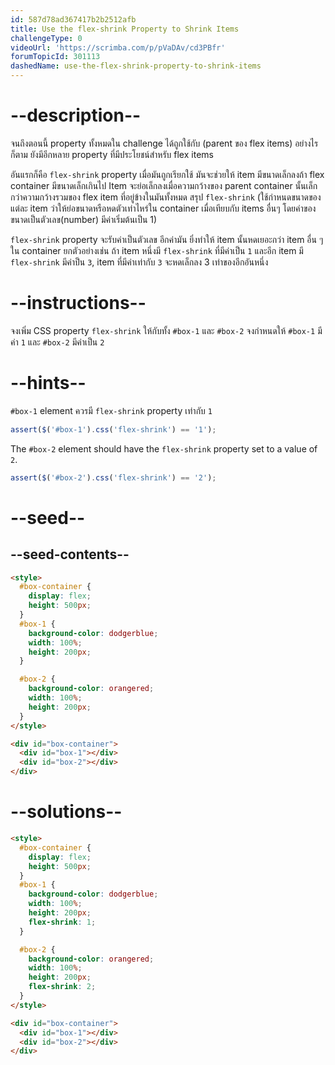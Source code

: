 ```yaml
---
id: 587d78ad367417b2b2512afb
title: Use the flex-shrink Property to Shrink Items
challengeType: 0
videoUrl: 'https://scrimba.com/p/pVaDAv/cd3PBfr'
forumTopicId: 301113
dashedName: use-the-flex-shrink-property-to-shrink-items
---
```


# --description--

จนถึงตอนนี้ property ทั้งหมดใน challenge ได้ถูกใช้กับ (parent ของ flex items)
อย่างไรก็ตาม ยังมีอีกหลาย property ที่มีประโยชน์สำหรับ flex items

อันแรกก็คือ `flex-shrink` property
เมื่อมันถูกเรียกใช้ มันจะช่วยให้ item มีขนาดเล็กลงถ้า flex container มีขนาดเล็กเกินไป
Item จะย่อเล็กลงเมื่อความกว้างของ parent container นั้นเล็กกว่าความกว้างรวมของ flex item ที่อยู่ข้างในมันทั้งหมด
สรุป `flex-shrink` (ใช้กำหนดขนาดของแต่ละ item ว่าให้ย่อขนาดหรือหดตัวเท่าไหร่ใน container เมื่อเทียบกับ items อื่นๆ โดยค่าของขนาดเป็นตัวเลข(number) มีค่าเริ่มต้นเป็น 1)

`flex-shrink` property จะรับค่าเป็นตัวเลข อีกค่ามัน ยิ่งทำให้ item นั้นหดเยอะกว่า item อื่น ๆ ใน container
ยกตัวอย่างเช่น ถ้า item หนึ่งมี `flex-shrink` ที่มีค่าเป็น `1` และอีก item มี `flex-shrink` มีค่าป็น `3`, item ที่มีค่าเท่ากับ `3` จะหดเล็กลง 3 เท่าของอีกอันหนึ่ง

# --instructions--

จงเพิ่ม CSS property `flex-shrink` ให้กับทั้ง `#box-1` และ `#box-2`
จงกำหนดให้ `#box-1` มีค่า `1` และ `#box-2` มีค่าเป็น `2`

# --hints--

`#box-1` element ควรมี `flex-shrink` property เท่ากับ `1`

```js
assert($('#box-1').css('flex-shrink') == '1');
```

The `#box-2` element should have the `flex-shrink` property set to a value of `2`.

```js
assert($('#box-2').css('flex-shrink') == '2');
```

# --seed--

## --seed-contents--

```html
<style>
  #box-container {
    display: flex;
    height: 500px;
  }
  #box-1 {
    background-color: dodgerblue;
    width: 100%;
    height: 200px;
  }

  #box-2 {
    background-color: orangered;
    width: 100%;
    height: 200px;
  }
</style>

<div id="box-container">
  <div id="box-1"></div>
  <div id="box-2"></div>
</div>
```

# --solutions--

```html
<style>
  #box-container {
    display: flex;
    height: 500px;
  }
  #box-1 {
    background-color: dodgerblue;
    width: 100%;
    height: 200px;
    flex-shrink: 1;
  }

  #box-2 {
    background-color: orangered;
    width: 100%;
    height: 200px;
    flex-shrink: 2;
  }
</style>

<div id="box-container">
  <div id="box-1"></div>
  <div id="box-2"></div>
</div>
```
